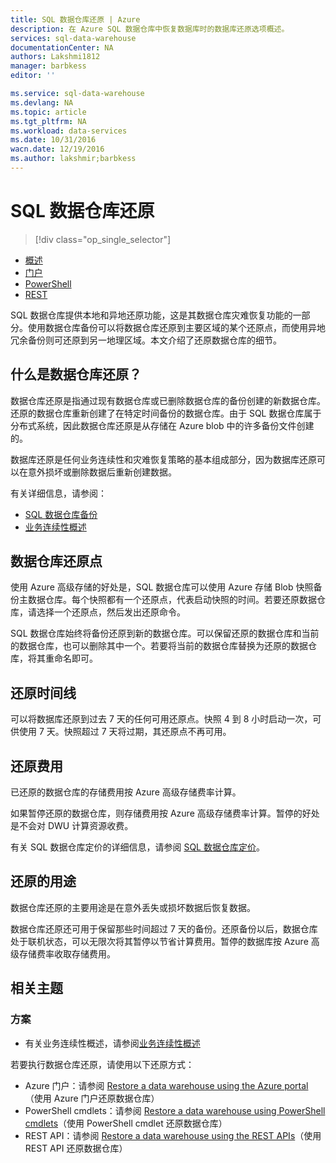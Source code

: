 ```yaml
---
title: SQL 数据仓库还原 | Azure
description: 在 Azure SQL 数据仓库中恢复数据库时的数据库还原选项概述。
services: sql-data-warehouse
documentationCenter: NA
authors: Lakshmi1812
manager: barbkess
editor: ''

ms.service: sql-data-warehouse
ms.devlang: NA
ms.topic: article
ms.tgt_pltfrm: NA
ms.workload: data-services
ms.date: 10/31/2016
wacn.date: 12/19/2016
ms.author: lakshmir;barbkess
---
```


# SQL 数据仓库还原

> [!div class="op_single_selector"]
- [概述][]
- [门户][]
- [PowerShell][]
- [REST][]

SQL 数据仓库提供本地和异地还原功能，这是其数据仓库灾难恢复功能的一部分。使用数据仓库备份可以将数据仓库还原到主要区域的某个还原点，而使用异地冗余备份则可还原到另一地理区域。本文介绍了还原数据仓库的细节。

## 什么是数据仓库还原？

数据仓库还原是指通过现有数据仓库或已删除数据仓库的备份创建的新数据仓库。还原的数据仓库重新创建了在特定时间备份的数据仓库。由于 SQL 数据仓库属于分布式系统，因此数据仓库还原是从存储在 Azure blob 中的许多备份文件创建的。

数据库还原是任何业务连续性和灾难恢复策略的基本组成部分，因为数据库还原可以在意外损坏或删除数据后重新创建数据。

有关详细信息，请参阅：

-  [SQL 数据仓库备份](./sql-data-warehouse-backups.md)
-  [业务连续性概述](../sql-database/sql-database-business-continuity.md)

## 数据仓库还原点
使用 Azure 高级存储的好处是，SQL 数据仓库可以使用 Azure 存储 Blob 快照备份主数据仓库。每个快照都有一个还原点，代表启动快照的时间。若要还原数据仓库，请选择一个还原点，然后发出还原命令。

SQL 数据仓库始终将备份还原到新的数据仓库。可以保留还原的数据仓库和当前的数据仓库，也可以删除其中一个。若要将当前的数据仓库替换为还原的数据仓库，将其重命名即可。

## 还原时间线

可以将数据库还原到过去 7 天的任何可用还原点。快照 4 到 8 小时启动一次，可供使用 7 天。快照超过 7 天将过期，其还原点不再可用。

## 还原费用

已还原的数据仓库的存储费用按 Azure 高级存储费率计算。

如果暂停还原的数据仓库，则存储费用按 Azure 高级存储费率计算。暂停的好处是不会对 DWU 计算资源收费。

有关 SQL 数据仓库定价的详细信息，请参阅 [SQL 数据仓库定价](https://www.azure.cn/pricing/details/sql-data-warehouse/)。

## 还原的用途

数据仓库还原的主要用途是在意外丢失或损坏数据后恢复数据。

数据仓库还原还可用于保留那些时间超过 7 天的备份。还原备份以后，数据仓库处于联机状态，可以无限次将其暂停以节省计算费用。暂停的数据库按 Azure 高级存储费率收取存储费用。

## 相关主题

### 方案

- 有关业务连续性概述，请参阅[业务连续性概述](../sql-database/sql-database-business-continuity.md)

<!-- ### Tasks -->

若要执行数据仓库还原，请使用以下还原方式：

- Azure 门户：请参阅 [Restore a data warehouse using the Azure portal](./sql-data-warehouse-restore-database-portal.md)（使用 Azure 门户还原数据仓库）
- PowerShell cmdlets：请参阅 [Restore a data warehouse using PowerShell cmdlets](./sql-data-warehouse-restore-database-powershell.md)（使用 PowerShell cmdlet 还原数据仓库）
- REST API：请参阅 [Restore a data warehouse using the REST APIs](./sql-data-warehouse-restore-database-rest-api.md)（使用 REST API 还原数据仓库）

<!-- ### Tutorials -->

<!--Image references-->

<!--Article references-->
[Azure SQL Database business continuity overview]: ../sql-database/sql-database-business-continuity.md
[概述]: ./sql-data-warehouse-restore-database-overview.md
[门户]: ./sql-data-warehouse-restore-database-portal.md
[PowerShell]: ./sql-data-warehouse-restore-database-powershell.md
[REST]: ./sql-data-warehouse-restore-database-rest-api.md

<!--MSDN references-->

<!--Other Web references-->

<!---HONumber=Mooncake_1212_2016-->